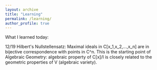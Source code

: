 ```yaml
---
layout: archive
title: "Learning"
permalink: /learning/
author_profile: true
---
```

What I learned today:

12/19 Hilbert's Nullstellensatz: Maximal ideals in C[x_1,x_2,...,x_n] are in bijective correspondence with points in C^n. This is the starting point of Algebraic Geometry: algebraic property of C[x]/I is closely related to the geometric properties of V (algebraic variety).
